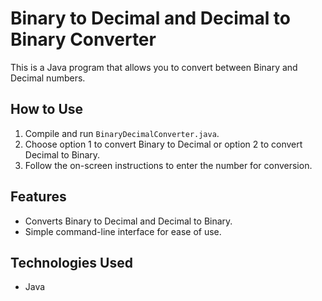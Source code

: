 # Binary to Decimal and Decimal to Binary Converter

This is a Java program that allows you to convert between Binary and Decimal numbers.

## How to Use

1. Compile and run `BinaryDecimalConverter.java`.
2. Choose option 1 to convert Binary to Decimal or option 2 to convert Decimal to Binary.
3. Follow the on-screen instructions to enter the number for conversion.

## Features

- Converts Binary to Decimal and Decimal to Binary.
- Simple command-line interface for ease of use.

## Technologies Used

- Java
